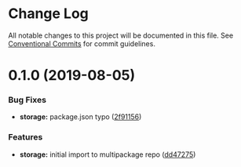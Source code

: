 # Change Log

All notable changes to this project will be documented in this file.
See [Conventional Commits](https://conventionalcommits.org) for commit guidelines.

# 0.1.0 (2019-08-05)


### Bug Fixes

* **storage:** package.json typo ([2f91156](https://github.com/express-knex/express-knex/tree/master/packages/storage/commit/2f91156))


### Features

* **storage:** initial import to multipackage repo ([dd47275](https://github.com/express-knex/express-knex/tree/master/packages/storage/commit/dd47275))
